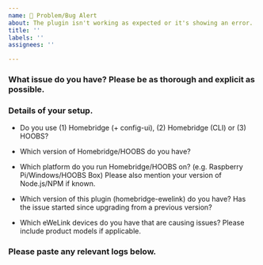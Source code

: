 ```yaml
---
name: 🚨 Problem/Bug Alert
about: The plugin isn't working as expected or it's showing an error.
title: ''
labels: ''
assignees: ''

---
```


<!-- PLEASE READ BEFORE POSTING A NEW ISSUE
   → Please use this template as well as you can.
   → Things that may seem unimportant are often helpful in finding the cause of the issue.
-->

### What issue do you have? Please be as thorough and explicit as possible.



### Details of your setup.
* Do you use (1) Homebridge (+ config-ui), (2) Homebridge (CLI) or (3) HOOBS? 



* Which version of Homebridge/HOOBS do you have?



* Which platform do you run Homebridge/HOOBS on? (e.g. Raspberry Pi/Windows/HOOBS Box) Please also mention your version of Node.js/NPM if known.



* Which version of this plugin (homebridge-ewelink) do you have? Has the issue started since upgrading from a previous version?



* Which eWeLink devices do you have that are causing issues? Please include product models if applicable.



### Please paste any relevant logs below.
<!-- ABOUT LOGS
   → More logging can enabled with 'Debug Logging' in the plugin settings.
   → If you are posting an error then it is helpful for me to also see
     the previous few lines as this can show the cause of the error.
   → Please enter the logs between the two ``` lines below so that the
     logs are formatted in a way which is easier to read.
-->

```

```
